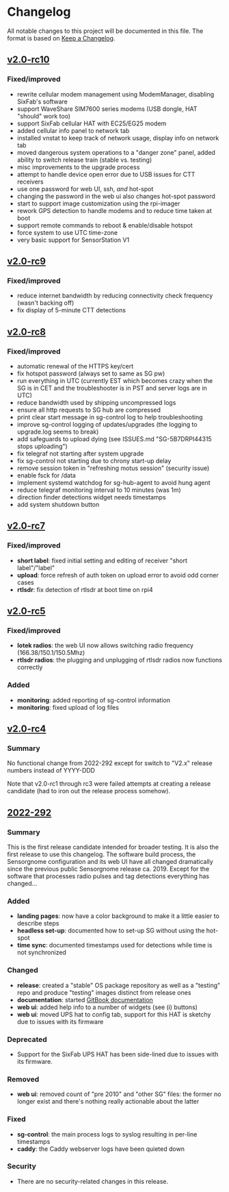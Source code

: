 # Changelog

All notable changes to this project will be documented in this file. The format is based on [Keep a Changelog](https://keepachangelog.com/en/1.0.0/).

## [v2.0-rc10](https://sensorgnome.s3.amazonaws.com/images/sg-armv7-rpi-2.0-rc10.zip)

### Fixed/improved

- rewrite cellular modem management using ModemManager, disabling SixFab's software
- support WaveShare SIM7600 series modems (USB dongle, HAT "should" work too)
- support SixFab cellular HAT with EC25/EG25 modem
- added cellular info panel to network tab
- installed vnstat to keep track of network usage, display info on network tab
- moved dangerous system operations to a "danger zone" panel, added ability to switch
  release train (stable vs. testing)
- misc improvements to the upgrade process
- attempt to handle device open error due to USB issues for CTT receivers
- use one password for web UI, ssh, _and_ hot-spot
- changing the password in the web ui also changes hot-spot password
- start to support image customization using the rpi-imager
- rework GPS detection to handle modems and to reduce time taken at boot
- support remote commands to reboot & enable/disable hotspot
- force system to use UTC time-zone
- very basic support for SensorStation V1

## [v2.0-rc9](https://sensorgnome.s3.amazonaws.com/images/sg-armv7-rpi-2.0-rc9.zip)

### Fixed/improved

- reduce internet bandwidth by reducing connectivity check frequency (wasn't backing off)
- fix display of 5-minute CTT detections

## [v2.0-rc8](https://sensorgnome.s3.amazonaws.com/images/sg-armv7-rpi-2.0-rc8.zip)

### Fixed/improved

- automatic renewal of the HTTPS key/cert
- fix hotspot password (always set to same as SG pw)
- run everything in UTC (currently EST which becomes crazy when the SG is in CET and the troubleshooter is in PST and server logs are in UTC)
- reduce bandwidth used by shipping uncompressed logs
- ensure all http requests to SG hub are compressed
- print clear start message in sg-control log to help troubleshooting
- improve sg-control logging of updates/upgrades (the logging to upgrade.log seems to break)
- add safeguards to upload dying (see ISSUES.md "SG-5B7DRPI44315 stops uploading")
- fix telegraf not starting after system upgrade
- fix sg-control not starting due to chrony start-up delay
- remove session token in "refreshing motus session" (security issue)
- enable fsck for /data
- implement systemd watchdog for sg-hub-agent to avoid hung agent
- reduce telegraf monitoring interval to 10 minutes (was 1m)
- direction finder detections widget needs timestamps
- add system shutdown button

## [v2.0-rc7](https://sensorgnome.s3.amazonaws.com/images/sg-armv7-rpi-2.0-rc7.zip)

### Fixed/improved

- **short label**: fixed initial setting and editing of receiver "short label"/"label"
- **upload**: force refresh of auth token on upload error to avoid odd corner cases
- **rtlsdr**: fix detection of rtlsdr at boot time on rpi4

## [v2.0-rc5](https://sensorgnome.s3.amazonaws.com/images/sg-armv7-rpi-2.0-rc5.zip)

### Fixed/improved

- **lotek radios**: the web UI now allows switching radio frequency (166.38/150.1/150.5Mhz)
- **rtlsdr radios**: the plugging and unplugging of rtlsdr radios now functions correctly

### Added

- **monitoring**: added reporting of sg-control information
- **monitoring**: fixed upload of log files

## [v2.0-rc4](https://sensorgnome.s3.amazonaws.com/images/sg-armv7-rpi-bullseye-2.0-rc4.zip)

### Summary

No functional change from 2022-292 except for switch to "V2.x" release numbers instead of YYYY-DDD

Note that v2.0-rc1 through rc3 were failed attempts at creating a release candidate (had to iron out the release process somehow).

## [2022-292](https://sensorgnome.s3.amazonaws.com/images/pimod/sg-armv7-rpi-bullseye-testing-2022-292.zip)

### Summary

This is the first release candidate intended for broader testing. It is also the first release to use this changelog. The software build process, the Sensorgnome configuration and its web UI have all changed dramatically since the previous public Sensorgnome release ca. 2019. Except for the software that processes radio pulses and tag detections everything has changed...

### Added

- **landing pages**: now have a color background to make it a little easier to describe steps
- **headless set-up**: documented how to set-up SG without using the hot-spot
- **time sync**: documented timestamps used for detections while time is not synchronized

### Changed

- **release**: created a "stable" OS package repository as well as a "testing" repo and produce "testing" images distinct from release ones
- **documentation**: started [GitBook documentation](https://docs.motus.org/sensorgnome-2022)
- **web ui**: added help info to a number of widgets (see (i) buttons)
- **web ui**: moved UPS hat to config tab, support for this HAT is sketchy due to issues with its firmware

### Deprecated

- Support for the SixFab UPS HAT has been side-lined due to issues with its firmware.

### Removed

- **web ui**: removed count of "pre 2010" and "other SG" files: the former no longer exist and there's nothing really actionable about the latter

### Fixed

- **sg-control**: the main process logs to syslog resulting in per-line timestamps
- **caddy**: the Caddy webserver logs have been quieted down

### Security

- There are no security-related changes in this release.
